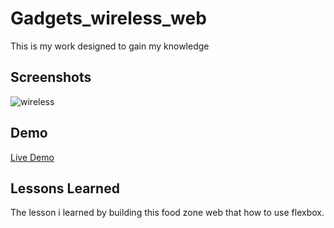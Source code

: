 # Gadgets_wireless_web

This is my work designed to gain my knowledge


## Screenshots

![wireless](https://github.com/suba-shini7/Gadgets_wireless_web/assets/125429575/dcf84fe3-bc92-4d98-9bd8-e4f89d6be599)

## Demo



[Live Demo](https://suba-shini7.github.io/Gadgets_wireless_web/)

## Lessons Learned

The lesson i learned by building this food zone web that how to use flexbox.

